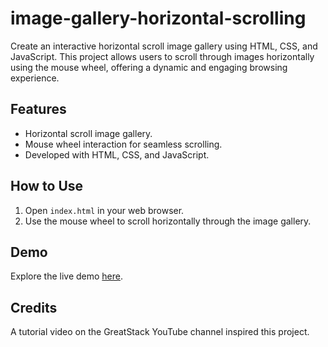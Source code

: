 # image-gallery-horizontal-scrolling

Create an interactive horizontal scroll image gallery using HTML, CSS, and JavaScript. This project allows users to scroll through images horizontally using the mouse wheel, offering a dynamic and engaging browsing experience.

## Features

- Horizontal scroll image gallery.
- Mouse wheel interaction for seamless scrolling.
- Developed with HTML, CSS, and JavaScript.

## How to Use

1. Open `index.html` in your web browser.
2. Use the mouse wheel to scroll horizontally through the image gallery.

## Demo

Explore the live demo [here](https://chamindud.github.io/image-gallery-horizontal-scrolling/).

## Credits

A tutorial video on the GreatStack YouTube channel inspired this project.
